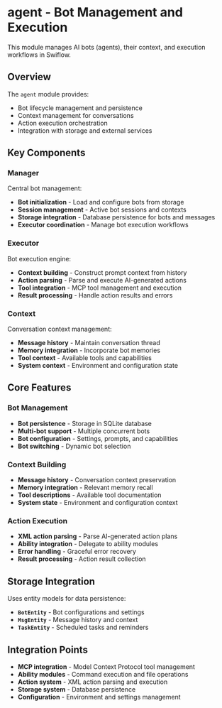 # agent - Bot Management and Execution

This module manages AI bots (agents), their context, and execution workflows in Swiflow.

## Overview

The `agent` module provides:
- Bot lifecycle management and persistence
- Context management for conversations
- Action execution orchestration
- Integration with storage and external services

## Key Components

### Manager
Central bot management:
- **Bot initialization** - Load and configure bots from storage
- **Session management** - Active bot sessions and contexts
- **Storage integration** - Database persistence for bots and messages
- **Executor coordination** - Manage bot execution workflows

### Executor
Bot execution engine:
- **Context building** - Construct prompt context from history
- **Action parsing** - Parse and execute AI-generated actions
- **Tool integration** - MCP tool management and execution
- **Result processing** - Handle action results and errors

### Context
Conversation context management:
- **Message history** - Maintain conversation thread
- **Memory integration** - Incorporate bot memories
- **Tool context** - Available tools and capabilities
- **System context** - Environment and configuration state

## Core Features

### Bot Management
- **Bot persistence** - Storage in SQLite database
- **Multi-bot support** - Multiple concurrent bots
- **Bot configuration** - Settings, prompts, and capabilities
- **Bot switching** - Dynamic bot selection

### Context Building
- **Message history** - Conversation context preservation
- **Memory integration** - Relevant memory recall
- **Tool descriptions** - Available tool documentation
- **System state** - Environment and configuration context

### Action Execution
- **XML action parsing** - Parse AI-generated action plans
- **Ability integration** - Delegate to ability modules
- **Error handling** - Graceful error recovery
- **Result processing** - Action result collection

## Storage Integration

Uses entity models for data persistence:
- **`BotEntity`** - Bot configurations and settings
- **`MsgEntity`** - Message history and context
- **`TaskEntity`** - Scheduled tasks and reminders

## Integration Points

- **MCP integration** - Model Context Protocol tool management
- **Ability modules** - Command execution and file operations
- **Action system** - XML action parsing and execution
- **Storage system** - Database persistence
- **Configuration** - Environment and settings management